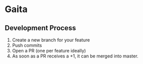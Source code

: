 # Gaita

## Development Process 
1. Create a new branch for your feature
2. Push commits
3. Open a PR (one per feature ideally)
4. As soon as a PR receives a +1, it can be merged into master.
